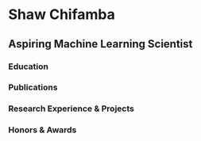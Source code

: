 # Shaw Chifamba

## Aspiring Machine Learning Scientist

### Education

### Publications

### Research Experience & Projects

### Honors & Awards
